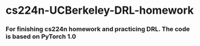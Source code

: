 # cs224n-UCBerkeley-DRL-homework



### For finishing cs224n homework and practicing DRL. The code is based on PyTorch 1.0
